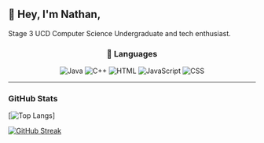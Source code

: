 ## 👋 Hey, I'm Nathan,
Stage 3 UCD Computer Science Undergraduate and tech enthusiast.
<div align="center">

  <h3>🤟 Languages</h3>
  <img alt="Java" src="https://img.shields.io/badge/Java-ED8B00?style=for-the-badge&logo=java&logoColor=white" />
  <img alt="C++" src="https://img.shields.io/badge/C%2B%2B-00599C?style=for-the-badge&logo=c%2B%2B&logoColor=white" />
  <img alt="HTML" src="https://img.shields.io/badge/HTML5-E34F26?style=for-the-badge&logo=html5&logoColor=white" />
    <img alt="JavaScript" src="https://img.shields.io/badge/JavaScript-323330?style=for-the-badge&logo=javascript&logoColor=F7DF1E" />
  <img alt="CSS" src="https://img.shields.io/badge/CSS3-1572B6?style=for-the-badge&logo=css3&logoColor=white" />
  <hr />
</div>

### GitHub Stats

[![Top Langs](https://github-readme-stats.vercel.app/api/top-langs/?username=NathanBetts1s&layout=compact&langs_count=6&theme=github_dark)]

[![GitHub Streak](https://github-readme-streak-stats.herokuapp.com/?user=NathanBetts1&theme=black-ice)](https://git.io/streak-stats)
